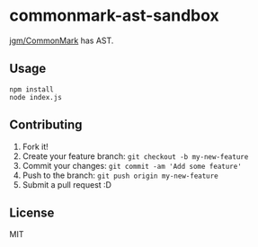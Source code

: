 # commonmark-ast-sandbox

[jgm/CommonMark](https://github.com/jgm/CommonMark "jgm/CommonMark") has AST.

## Usage

```
npm install
node index.js
```

## Contributing

1. Fork it!
2. Create your feature branch: `git checkout -b my-new-feature`
3. Commit your changes: `git commit -am 'Add some feature'`
4. Push to the branch: `git push origin my-new-feature`
5. Submit a pull request :D

## License

MIT